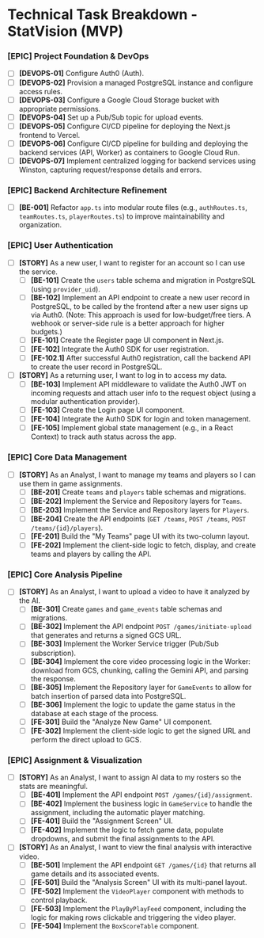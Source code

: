 # Technical Task Breakdown - StatVision (MVP)

### [EPIC] Project Foundation & DevOps
- [ ] **[DEVOPS-01]** Configure Auth0 (Auth).
- [ ] **[DEVOPS-02]** Provision a managed PostgreSQL instance and configure access rules.
- [ ] **[DEVOPS-03]** Configure a Google Cloud Storage bucket with appropriate permissions.
- [ ] **[DEVOPS-04]** Set up a Pub/Sub topic for upload events.
- [ ] **[DEVOPS-05]** Configure CI/CD pipeline for deploying the Next.js frontend to Vercel.
- [ ] **[DEVOPS-06]** Configure CI/CD pipeline for building and deploying the backend services (API, Worker) as containers to Google Cloud Run.
- [ ] **[DEVOPS-07]** Implement centralized logging for backend services using Winston, capturing request/response details and errors.

### [EPIC] Backend Architecture Refinement
- [ ] **[BE-001]** Refactor `app.ts` into modular route files (e.g., `authRoutes.ts`, `teamRoutes.ts`, `playerRoutes.ts`) to improve maintainability and organization.

### [EPIC] User Authentication
- [ ] **[STORY]** As a new user, I want to register for an account so I can use the service.
    - [ ] **[BE-101]** Create the `users` table schema and migration in PostgreSQL (using `provider_uid`).
    - [ ] **[BE-102]** Implement an API endpoint to create a new user record in PostgreSQL, to be called by the frontend after a new user signs up via Auth0. (Note: This approach is used for low-budget/free tiers. A webhook or server-side rule is a better approach for higher budgets.)
    - [ ] **[FE-101]** Create the Register page UI component in Next.js.
    - [ ] **[FE-102]** Integrate the Auth0 SDK for user registration.
    - [ ] **[FE-102.1]** After successful Auth0 registration, call the backend API to create the user record in PostgreSQL.
- [ ] **[STORY]** As a returning user, I want to log in to access my data.
    - [ ] **[BE-103]** Implement API middleware to validate the Auth0 JWT on incoming requests and attach user info to the request object (using a modular authentication provider).
    - [ ] **[FE-103]** Create the Login page UI component.
    - [ ] **[FE-104]** Integrate the Auth0 SDK for login and token management.
    - [ ] **[FE-105]** Implement global state management (e.g., in a React Context) to track auth status across the app.

### [EPIC] Core Data Management
- [ ] **[STORY]** As an Analyst, I want to manage my teams and players so I can use them in game assignments.
    - [ ] **[BE-201]** Create `teams` and `players` table schemas and migrations.
    - [ ] **[BE-202]** Implement the Service and Repository layers for `Teams`.
    - [ ] **[BE-203]** Implement the Service and Repository layers for `Players`.
    - [ ] **[BE-204]** Create the API endpoints (`GET /teams`, `POST /teams`, `POST /teams/{id}/players`).
    - [ ] **[FE-201]** Build the "My Teams" page UI with its two-column layout.
    - [ ] **[FE-202]** Implement the client-side logic to fetch, display, and create teams and players by calling the API.

### [EPIC] Core Analysis Pipeline
- [ ] **[STORY]** As an Analyst, I want to upload a video to have it analyzed by the AI.
    - [ ] **[BE-301]** Create `games` and `game_events` table schemas and migrations.
    - [ ] **[BE-302]** Implement the API endpoint `POST /games/initiate-upload` that generates and returns a signed GCS URL.
    - [ ] **[BE-303]** Implement the Worker Service trigger (Pub/Sub subscription).
    - [ ] **[BE-304]** Implement the core video processing logic in the Worker: download from GCS, chunking, calling the Gemini API, and parsing the response.
    - [ ] **[BE-305]** Implement the Repository layer for `GameEvents` to allow for batch insertion of parsed data into PostgreSQL.
    - [ ] **[BE-306]** Implement the logic to update the game status in the database at each stage of the process.
    - [ ] **[FE-301]** Build the "Analyze New Game" UI component.
    - [ ] **[FE-302]** Implement the client-side logic to get the signed URL and perform the direct upload to GCS.

### [EPIC] Assignment & Visualization
- [ ] **[STORY]** As an Analyst, I want to assign AI data to my rosters so the stats are meaningful.
    - [ ] **[BE-401]** Implement the API endpoint `POST /games/{id}/assignment`.
    - [ ] **[BE-402]** Implement the business logic in `GameService` to handle the assignment, including the automatic player matching.
    - [ ] **[FE-401]** Build the "Assignment Screen" UI.
    - [ ] **[FE-402]** Implement the logic to fetch game data, populate dropdowns, and submit the final assignments to the API.
- [ ] **[STORY]** As an Analyst, I want to view the final analysis with interactive video.
    - [ ] **[BE-501]** Implement the API endpoint `GET /games/{id}` that returns all game details and its associated events.
    - [ ] **[FE-501]** Build the "Analysis Screen" UI with its multi-panel layout.
    - [ ] **[FE-502]** Implement the `VideoPlayer` component with methods to control playback.
    - [ ] **[FE-503]** Implement the `PlayByPlayFeed` component, including the logic for making rows clickable and triggering the video player.
    - [ ] **[FE-504]** Implement the `BoxScoreTable` component.